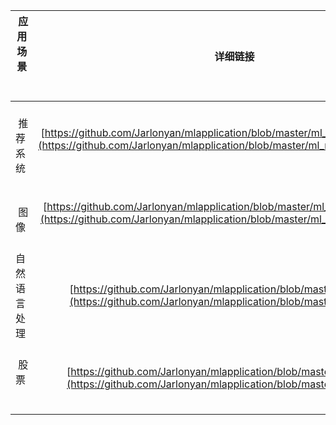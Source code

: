 




|  应用场景        |     详细链接   |   备注  |
| ------------- |:-------------:| -----:|
|    推荐系统    |  [https://github.com/Jarlonyan/mlapplication/blob/master/ml_recommendation.md](https://github.com/Jarlonyan/mlapplication/blob/master/ml_recommendation.md)     | 
|    图像       |  [https://github.com/Jarlonyan/mlapplication/blob/master/ml_computervision.md](https://github.com/Jarlonyan/mlapplication/blob/master/ml_computervision.md)      |   
|  自然语言处理  |  [https://github.com/Jarlonyan/mlapplication/blob/master/ml_NLP.md](https://github.com/Jarlonyan/mlapplication/blob/master/ml_NLP.md)   |  
|    股票       |  [https://github.com/Jarlonyan/mlapplication/blob/master/ml_stock.md](https://github.com/Jarlonyan/mlapplication/blob/master/ml_stock.md)  | 

